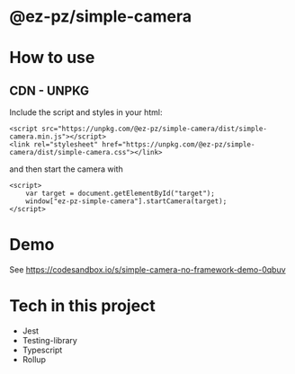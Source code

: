 # @ez-pz/simple-camera

# How to use

## CDN - UNPKG

Include the script and styles in your html:

```
<script src="https://unpkg.com/@ez-pz/simple-camera/dist/simple-camera.min.js"></script>
<link rel="stylesheet" href="https://unpkg.com/@ez-pz/simple-camera/dist/simple-camera.css"></link>
```

and then start the camera with

```
<script>
    var target = document.getElementById("target");
    window["ez-pz-simple-camera"].startCamera(target);
</script>
```

# Demo

See https://codesandbox.io/s/simple-camera-no-framework-demo-0qbuv

# Tech in this project

- Jest
- Testing-library
- Typescript
- Rollup
